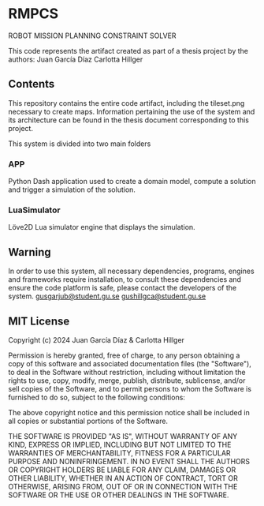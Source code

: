 # RMPCS
ROBOT MISSION PLANNING CONSTRAINT SOLVER

This code represents the artifact created as part of a thesis project by the authors:
Juan García Díaz
Carlotta Hillger

## Contents
This repository contains the entire code artifact, including the tileset.png necessary to create maps.
Information pertaining the use of the system and its architecture can be found in the thesis document corresponding to this project.

This system is divided into two main folders

### APP
Python Dash application used to create a domain model, compute a solution and trigger a simulation of the solution.

### LuaSimulator
Löve2D Lua simulator engine that displays the simulation.

## Warning
In order to use this system, all necessary dependencies, programs, engines and frameworks require installation, to consult these dependencies and ensure the code platform is safe, please contact the developers of the system.
gusgarjub@student.gu.se
gushillgca@student.gu.se


## MIT License

Copyright (c) 2024 Juan García Díaz & Carlotta Hillger

Permission is hereby granted, free of charge, to any person obtaining a copy
of this software and associated documentation files (the "Software"), to deal
in the Software without restriction, including without limitation the rights
to use, copy, modify, merge, publish, distribute, sublicense, and/or sell
copies of the Software, and to permit persons to whom the Software is
furnished to do so, subject to the following conditions:

The above copyright notice and this permission notice shall be included in all
copies or substantial portions of the Software.

THE SOFTWARE IS PROVIDED "AS IS", WITHOUT WARRANTY OF ANY KIND, EXPRESS OR
IMPLIED, INCLUDING BUT NOT LIMITED TO THE WARRANTIES OF MERCHANTABILITY,
FITNESS FOR A PARTICULAR PURPOSE AND NONINFRINGEMENT. IN NO EVENT SHALL THE
AUTHORS OR COPYRIGHT HOLDERS BE LIABLE FOR ANY CLAIM, DAMAGES OR OTHER
LIABILITY, WHETHER IN AN ACTION OF CONTRACT, TORT OR OTHERWISE, ARISING FROM,
OUT OF OR IN CONNECTION WITH THE SOFTWARE OR THE USE OR OTHER DEALINGS IN THE
SOFTWARE.

